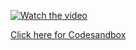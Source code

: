 [![Watch the video](https://img.youtube.com/vi/9gQutLF95Vo/hqdefault.jpg)](https://youtu.be/XLSIUwuxpio)


[Click here for Codesandbox](https://codesandbox.io/s/ref-rfj9rr)


<!-- ## Overusing Refs:

Refs are useful for many things, like accessing a DOM node directly, but some folks use them for everything under the sun. It's like using a chainsaw to cut your sandwich - sure, it can do the job, but it's probably not the best tool for it!

```jsx
function RefOverkill() {
  const nameRef = useRef("");

  const handleNameChange = (event) => {
    nameRef.current = event.target.value;
  };

  return <input onChange={handleNameChange} />;
}
```

In this example, we're using a ref to store the input value. But this isn't a great use of refs. In fact, it's a bit like using a sledgehammer to hang a picture - complete overkill!

In this situation, useState would be a much better choice:

```jsx
function JustRight() {
  const [name, setName] = useState("");

  const handleNameChange = (event) => {
    setName(event.target.value);
  };

  return <input onChange={handleNameChange} />;
}
```

Now handleNameChange updates the name state, and the input's value is stored in a place that makes sense. This is like hanging that picture with a small hammer - just right!

Remember, refs are powerful, but they're not always the right tool for the job. Don't let the power go to your head! -->
